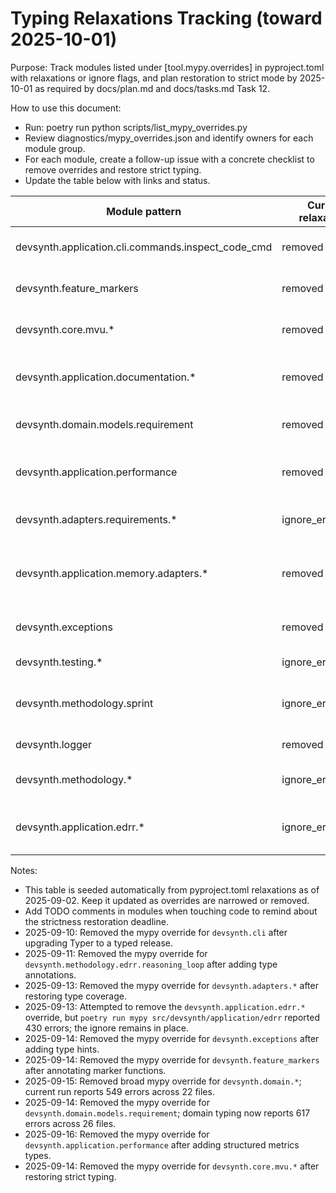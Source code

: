 # Typing Relaxations Tracking (toward 2025-10-01)

Purpose: Track modules listed under [tool.mypy.overrides] in pyproject.toml with relaxations or ignore flags, and plan restoration to strict mode by 2025-10-01 as required by docs/plan.md and docs/tasks.md Task 12.

How to use this document:
- Run: poetry run python scripts/list_mypy_overrides.py
- Review diagnostics/mypy_overrides.json and identify owners for each module group.
- For each module, create a follow-up issue with a concrete checklist to remove overrides and restore strict typing.
- Update the table below with links and status.

| Module pattern | Current relaxations | Owner | Issue link | Target date | Status |
|---|---|---|---|---|---|
| devsynth.application.cli.commands.inspect_code_cmd | removed | TBD | [restore-strict-typing-inspect-code-cmd.md](restore-strict-typing-inspect-code-cmd.md) | 2025-10-01 | closed |
| devsynth.feature_markers | removed | TBD | [restore-strict-typing-feature-markers.md](restore-strict-typing-feature-markers.md) | 2025-10-01 | closed |
| devsynth.core.mvu.* | removed | TBD | [restore-strict-typing-core-mvu.md](restore-strict-typing-core-mvu.md) | 2025-10-01 | closed |
| devsynth.application.documentation.* | removed | TBD | [restore-strict-typing-application-documentation.md](restore-strict-typing-application-documentation.md) | 2025-10-01 | closed |
| devsynth.domain.models.requirement | removed | TBD | [restore-strict-typing-domain.md](restore-strict-typing-domain.md) | 2025-10-01 | closed |
| devsynth.application.performance | removed | TBD | [restore-strict-typing-application-performance.md](restore-strict-typing-application-performance.md) | 2025-10-01 | closed |
| devsynth.adapters.requirements.* | ignore_errors=true | TBD | [restore-strict-typing-adapters-requirements.md](restore-strict-typing-adapters-requirements.md) | 2025-10-01 | open |
| devsynth.application.memory.adapters.* | removed | TBD | [restore-strict-typing-application-memory-adapters.md](restore-strict-typing-application-memory-adapters.md) | 2025-10-01 | closed |
| devsynth.exceptions | removed | TBD | [restore-strict-typing-exceptions.md](restore-strict-typing-exceptions.md) | 2025-10-01 | closed |
| devsynth.testing.* | ignore_errors=true | TBD | [restore-strict-typing-testing.md](restore-strict-typing-testing.md) | 2025-10-01 | open |
| devsynth.methodology.sprint | ignore_errors=true | TBD | [restore-strict-typing-methodology-sprint.md](restore-strict-typing-methodology-sprint.md) | 2025-10-01 | open |
| devsynth.logger | removed | TBD | [restore-strict-typing-logger.md](restore-strict-typing-logger.md) | 2025-10-01 | closed |
| devsynth.methodology.* | ignore_errors=true | TBD | [restore-strict-typing-methodology.md](restore-strict-typing-methodology.md) | 2025-10-01 | open |
| devsynth.application.edrr.* | ignore_errors=true | TBD | [restore-strict-typing-application-edrr.md](restore-strict-typing-application-edrr.md) | 2025-10-01 | open |

Notes:
- This table is seeded automatically from pyproject.toml relaxations as of 2025-09-02. Keep it updated as overrides are narrowed or removed.
- Add TODO comments in modules when touching code to remind about the strictness restoration deadline.
- 2025-09-10: Removed the mypy override for `devsynth.cli` after upgrading Typer to a typed release.
- 2025-09-11: Removed the mypy override for `devsynth.methodology.edrr.reasoning_loop` after adding type annotations.
- 2025-09-13: Removed the mypy override for `devsynth.adapters.*` after restoring type coverage.
- 2025-09-13: Attempted to remove the `devsynth.application.edrr.*` override, but `poetry run mypy src/devsynth/application/edrr`
  reported 430 errors; the ignore remains in place.
- 2025-09-14: Removed the mypy override for `devsynth.exceptions` after adding type hints.
- 2025-09-14: Removed the mypy override for `devsynth.feature_markers` after annotating marker functions.
- 2025-09-15: Removed broad mypy override for `devsynth.domain.*`; current run reports 549 errors across 22 files.
- 2025-09-14: Removed the mypy override for `devsynth.domain.models.requirement`; domain typing now reports 617 errors across 26 files.
- 2025-09-16: Removed the mypy override for `devsynth.application.performance` after adding structured metrics types.
 - 2025-09-14: Removed the mypy override for `devsynth.core.mvu.*` after restoring strict typing.
